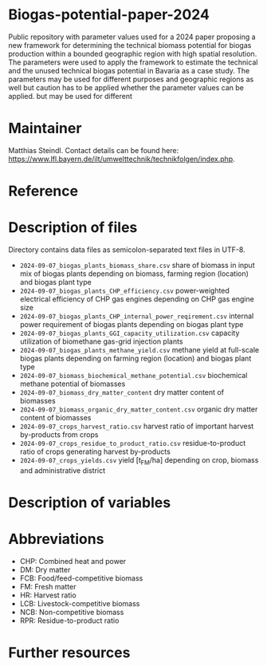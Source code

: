 # Biogas-potential-paper-2024

Public repository with parameter values used for a 2024 paper proposing a new framework for determining the technical biomass potential
for biogas production within a bounded geographic region with high spatial resolution. The parameters were used to apply the framework
to estimate the technical and the unused technical biogas potential in Bavaria as a case study. The parameters may be used for different
purposes and geographic regions as well but caution has to be applied whether the parameter values can be applied.
but may be used for different   

# Maintainer
Matthias Steindl. Contact details can be found here: https://www.lfl.bayern.de/ilt/umwelttechnik/technikfolgen/index.php.

# Reference

# Description of files
Directory contains data files as semicolon-separated text files in UTF-8.

- ```2024-09-07_biogas_plants_biomass_share.csv``` share of biomass in input mix of biogas plants depending on biomass, farming region (location) and biogas plant type
- ```2024-09-07_biogas_plants_CHP_efficiency.csv``` power-weighted electrical efficiency of CHP gas engines depending on CHP gas engine size
- ```2024-09-07_biogas_plants_CHP_internal_power_reqirement.csv``` internal power requirement of biogas plants depending on biogas plant type
- ```2024-09-07_biogas_plants_GGI_capacity_utilization.csv``` capacity utilization of biomethane gas-grid injection plants
- ```2024-09-07_biogas_plants_methane_yield.csv``` methane yield at full-scale biogas plants depending on farming region (location) and biogas plant type
- ```2024-09-07_biomass_biochemical_methane_potential.csv``` biochemical methane potential of biomasses
- ```2024-09-07_biomass_dry_matter_content``` dry matter content of biomasses
- ```2024-09-07_biomass_organic_dry_matter_content.csv``` organic dry matter content of biomasses
- ```2024-09-07_crops_harvest_ratio.csv``` harvest ratio of important harvest by-products from crops
- ```2024-09-07_crops_residue_to_product_ratio.csv``` residue-to-product ratio of crops generating harvest by-products
- ```2024-09-07_crops_yields.csv``` yield [t<sub>FM</sub>/ha] depending on crop, biomass and administrative district



# Description of variables


# Abbreviations
- CHP: Combined heat and power
- DM: Dry matter
- FCB: Food/feed-competitive biomass
- FM: Fresh matter
- HR: Harvest ratio
- LCB: Livestock-competitive biomass
- NCB: Non-competitive biomass
- RPR: Residue-to-product ratio

# Further resources
